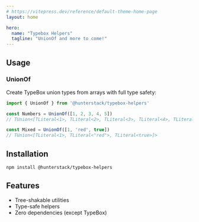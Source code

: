```yaml
---
# https://vitepress.dev/reference/default-theme-home-page
layout: home

hero:
  name: "Typebox Helpers"
  tagline: "UnionOf and more to come!"
---
```


## Usage

### UnionOf

Create TypeBox union types from arrays with full type safety:

```ts
import { UnionOf } from '@hunterstack/typebox-helpers'

const Numbers = UnionOf([1, 2, 3, 4, 5])
// TUnion<[TLiteral<1>, TLiteral<2>, TLiteral<3>, TLiteral<4>, TLiteral<5>]>

const Mixed = UnionOf([1, 'red', true])
// TUnion<[TLiteral<1>, TLiteral<"red">, TLiteral<true>]>
```

## Installation

```bash
npm install @hunterstack/typebox-helpers
```

## Features

- Tree-shakable utilities
- Type-safe helpers
- Zero dependencies (except TypeBox)
